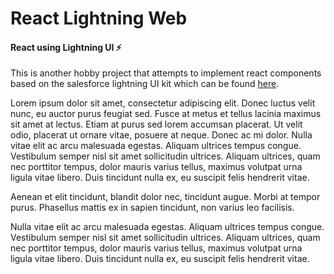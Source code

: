 # React Lightning Web
#### React using Lightning UI ⚡️

This is another hobby project that attempts to implement react components based on the salesforce lightning UI kit which can be found [here](https://www.sketchappsources.com/free-source/2795-salesforce-design-system-template-sketch-freebie-resource.html).

Lorem ipsum dolor sit amet, consectetur adipiscing elit. Donec luctus velit nunc, eu auctor purus feugiat sed. Fusce at metus et tellus lacinia maximus sit amet at lectus. Etiam at purus sed lorem accumsan placerat. Ut velit odio, placerat ut ornare vitae, posuere at neque. Donec ac mi dolor. Nulla vitae elit ac arcu malesuada egestas. Aliquam ultrices tempus congue. Vestibulum semper nisl sit amet sollicitudin ultrices. Aliquam ultrices, quam nec porttitor tempus, dolor mauris varius tellus, maximus volutpat urna ligula vitae libero. Duis tincidunt nulla ex, eu suscipit felis hendrerit vitae.

Aenean et elit tincidunt, blandit dolor nec, tincidunt augue. Morbi at tempor purus. Phasellus mattis ex in sapien tincidunt, non varius leo facilisis.


Nulla vitae elit ac arcu malesuada egestas. Aliquam ultrices tempus congue. Vestibulum semper nisl sit amet sollicitudin ultrices. Aliquam ultrices, quam nec porttitor tempus, dolor mauris varius tellus, maximus volutpat urna ligula vitae libero. Duis tincidunt nulla ex, eu suscipit felis hendrerit vitae.
